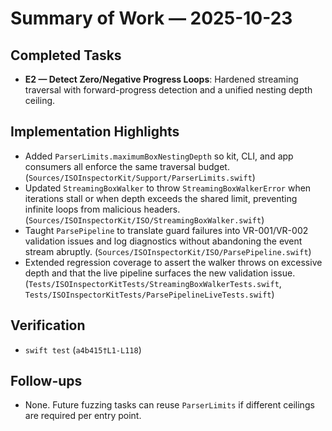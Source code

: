 # Summary of Work — 2025-10-23

## Completed Tasks
- **E2 — Detect Zero/Negative Progress Loops**: Hardened streaming traversal with forward-progress detection and a unified nesting depth ceiling.

## Implementation Highlights
- Added `ParserLimits.maximumBoxNestingDepth` so kit, CLI, and app consumers all enforce the same traversal budget. (`Sources/ISOInspectorKit/Support/ParserLimits.swift`)
- Updated `StreamingBoxWalker` to throw `StreamingBoxWalkerError` when iterations stall or when depth exceeds the shared limit, preventing infinite loops from malicious headers. (`Sources/ISOInspectorKit/ISO/StreamingBoxWalker.swift`)
- Taught `ParsePipeline` to translate guard failures into VR-001/VR-002 validation issues and log diagnostics without abandoning the event stream abruptly. (`Sources/ISOInspectorKit/ISO/ParsePipeline.swift`)
- Extended regression coverage to assert the walker throws on excessive depth and that the live pipeline surfaces the new validation issue. (`Tests/ISOInspectorKitTests/StreamingBoxWalkerTests.swift`, `Tests/ISOInspectorKitTests/ParsePipelineLiveTests.swift`)

## Verification
- `swift test` (`a4b415†L1-L118`)

## Follow-ups
- None. Future fuzzing tasks can reuse `ParserLimits` if different ceilings are required per entry point.
